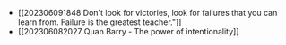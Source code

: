 

- [[202306091848 Don't look for victories, look for failures that you can learn from. Failure is the greatest teacher."]]
- [[202306082027 Quan Barry - The power of intentionality]]